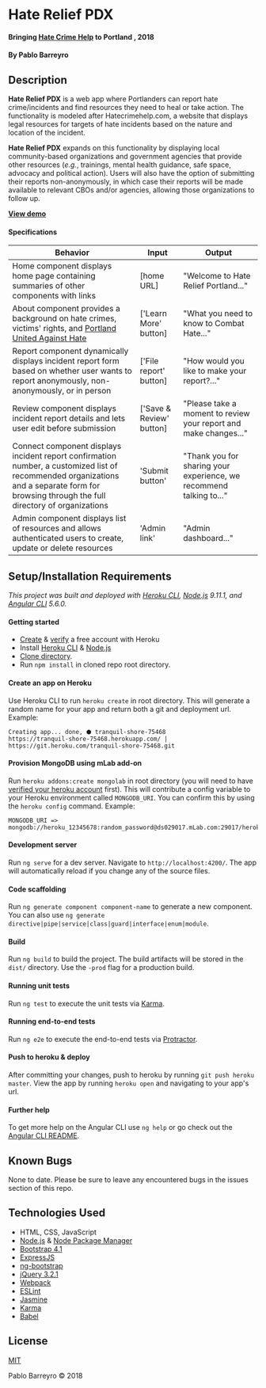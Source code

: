 # Hate Relief PDX

#### Bringing [Hate Crime Help](https://hatecrimehelp.com/) to Portland , 2018

#### By Pablo Barreyro

## Description

<strong>Hate Relief PDX</strong> is a web app where Portlanders can report hate crime/incidents and find resources they need to heal or take action. The functionality is modeled after Hatecrimehelp.com, a website that displays legal resources for targets of hate incidents based on the nature and location of the incident.

<strong>Hate Relief PDX</strong> expands on this functionality by displaying local community-based organizations and government agencies that provide other resources (<em>e.g.</em>, trainings, mental health guidance, safe space, advocacy and political action). Users will also have the option of submitting their reports non-anonymously, in which case their reports will be made available to relevant CBOs and/or agencies, allowing those organizations to follow up.

<strong>[View demo](https://salty-woodland-52751.herokuapp.com/)</strong>
#### Specifications

Behavior | Input | Output
--- | --- | ---
Home component displays home page containing summaries of other components with links | [home URL] | "Welcome to Hate Relief Portland..."
About component provides a background on hate crimes, victims' rights, and [Portland United Against Hate](https://www.portlandoregon.gov/oni/72583) |  ['Learn More' button] | "What you need to know to Combat Hate..."
Report component dynamically displays incident report form based on whether user wants to report anonymously, non-anonymously, or in person |  ['File report' button] | "How would you like to make your report?..."
Review component displays incident report details and lets user edit before submission |  ['Save & Review' button] | "Please take a moment to review your report and make changes..."
Connect component displays incident report confirmation number, a customized list of recommended organizations and a separate form for browsing through the full directory of organizations | 'Submit button' | "Thank you for sharing your experience, we recommend talking to..."
Admin component displays list of resources and allows authenticated users to create, update or delete resources | 'Admin link' | "Admin dashboard..."

## Setup/Installation Requirements

_This project was built and deployed  with  [Heroku CLI](https://cli.heroku.com/), [Node.js](https://nodejs.org/en/download/) 9.11.1, and [Angular CLI](https://github.com/angular/angular-cli) 5.6.0._

#### Getting started

* [Create](https://signup.heroku.com/?c=7013A000001yL5XQAU) & [verify](https://devcenter.heroku.com/articles/account-verification) a free account with Heroku
* Install [Heroku CLI](https://cli.heroku.com/) & [Node.js](https://nodejs.org/en/download/)
* [Clone directory](https://github.com/pabarreyro/super-galactic).
* Run `npm install` in cloned repo root directory.

#### Create an app on Heroku

Use Heroku CLI to run `heroku create` in root directory. This will generate a random name for your app and return both a git and deployment url. Example:

```$ heroku create
Creating app... done, ⬢ tranquil-shore-75468
https://tranquil-shore-75468.herokuapp.com/ | https://git.heroku.com/tranquil-shore-75468.git
```
#### Provision MongoDB using mLab add-on

Run `heroku addons:create mongolab` in root directory (you will need to have [verified your heroku account](https://devcenter.heroku.com/articles/account-verification) first). This will contribute a config variable to your Heroku environment called `MONGODB_URI`. You can confirm this by using the `heroku config` command. Example:
```$ heroku config:get MONGODB_URI
MONGODB_URI => mongodb://heroku_12345678:random_password@ds029017.mLab.com:29017/heroku_12345678
```

#### Development server

Run `ng serve` for a dev server. Navigate to `http://localhost:4200/`. The app will automatically reload if you change any of the source files.

#### Code scaffolding

Run `ng generate component component-name` to generate a new component. You can also use `ng generate directive|pipe|service|class|guard|interface|enum|module`.

#### Build

Run `ng build` to build the project. The build artifacts will be stored in the `dist/` directory. Use the `-prod` flag for a production build.

#### Running unit tests

Run `ng test` to execute the unit tests via [Karma](https://karma-runner.github.io).

#### Running end-to-end tests

Run `ng e2e` to execute the end-to-end tests via [Protractor](http://www.protractortest.org/).

#### Push to heroku & deploy

After committing your changes, push to heroku by running `git push heroku master`. View the app by running `heroku open` and navigating to your app's url.

#### Further help

To get more help on the Angular CLI use `ng help` or go check out the [Angular CLI README](https://github.com/angular/angular-cli/blob/master/README.md).


## Known Bugs

None to date. Please be sure to leave any encountered bugs in the issues section of this repo.

## Technologies Used

* HTML, CSS, JavaScript
* [Node.js](https://nodejs.org/en/download/package-manager/#macos) & [Node Package Manager](https://www.npmjs.com/get-npm)
* [Bootstrap 4.1](https://getbootstrap.com/docs/4.0/getting-started/introduction/)
* [ExpressJS](https://expressjs.com/)
* [ng-bootstrap](https://ng-bootstrap.github.io/#/getting-started)
* [jQuery 3.2.1](https://jquery.com/upgrade-guide/3.0/)
* [Webpack](https://webpack.js.org/concepts/)
* [ESLint](https://eslint.org/docs/user-guide/configuring)
* [Jasmine](https://jasmine.github.io/pages/docs_home.html)
* [Karma](https://karma-runner.github.io/2.0/index.html)
* [Babel](https://babeljs.io/docs/setup/)

## License

[MIT](https://opensource.org/licenses/MIT)

Pablo Barreyro © 2018
